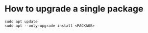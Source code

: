 # How to upgrade a single package

```shell
sudo apt update
sudo apt --only-upgrade install <PACKAGE>
```
